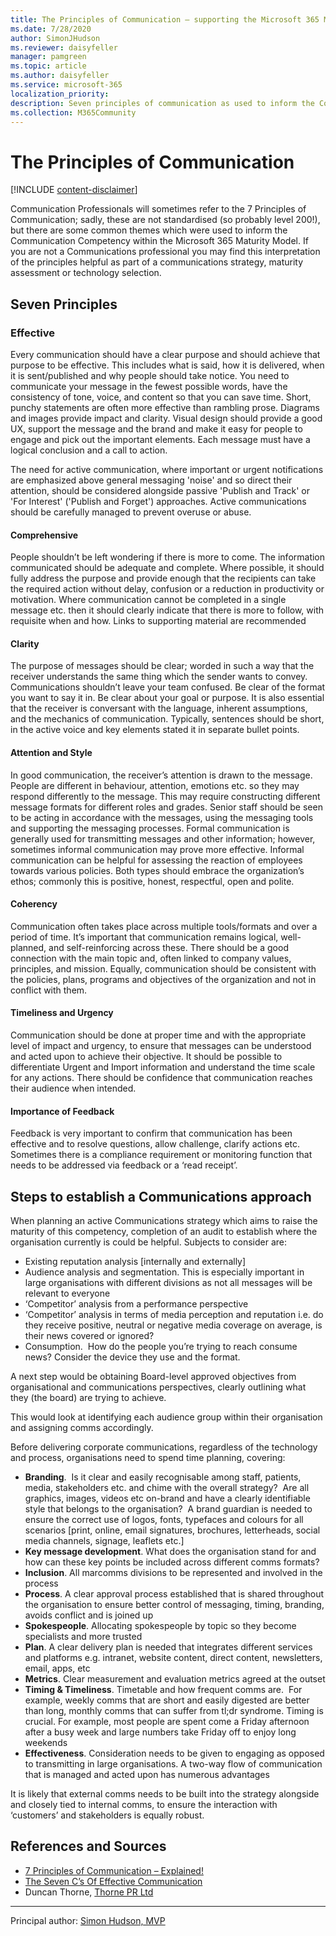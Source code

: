 ```yaml
---
title: The Principles of Communication – supporting the Microsoft 365 MaturityModel
ms.date: 7/28/2020
author: SimonJHudson
ms.reviewer: daisyfeller
manager: pamgreen
ms.topic: article
ms.author: daisyfeller
ms.service: microsoft-365
localization_priority:
description: Seven principles of communication as used to inform the Communication Competency within the Microsoft 365 Maturity Model
ms.collection: M365Community
---
```


# The Principles of Communication 

[!INCLUDE [content-disclaimer](includes/content-disclaimer.md)]


Communication Professionals will sometimes refer to the 7 Principles of Communication; sadly, these are not standardised (so probably level 200!), but
there are some common themes which were used to inform the Communication Competency within the Microsoft 365 Maturity Model. If you are not a Communications professional you may find this interpretation of the principles helpful as part of a communications strategy, maturity assessment or technology selection.

## Seven Principles

### Effective

Every communication should have a clear purpose and should achieve that purpose to be effective. This includes what is said, how it is delivered, when it is sent/published and why people should take notice. You need to communicate your message in the fewest possible words, have the consistency of tone, voice, and content so that you can save time. Short, punchy statements are often more effective than rambling prose. Diagrams and images provide impact and clarity. Visual design should provide a good UX, support the message and the brand and make it easy for people to engage and pick out the important elements. Each message must have a logical conclusion and a call to action.

The need for active communication, where important or urgent notifications are emphasized above general messaging 'noise' and so direct their attention, should be considered alongside passive 'Publish and Track' or 'For Interest' ('Publish and Forget') approaches. Active communications should be carefully managed to prevent overuse or abuse.

#### Comprehensive

People shouldn’t be left wondering if there is more to come. The information communicated should be adequate and complete. Where possible, it should fully address the purpose and provide enough that the recipients can take the required action without delay, confusion or a reduction in productivity or motivation. Where communication cannot be completed in a single message etc. then it should clearly indicate that there is more to follow, with requisite when and how. Links to supporting material are recommended

#### Clarity

The purpose of messages should be clear; worded in such a way that the receiver understands the same thing which the sender wants to convey. Communications shouldn’t leave your team confused. Be clear of the format you want to say it in. Be clear about your goal or purpose. It is also essential that the receiver is conversant with the language, inherent assumptions, and the mechanics of communication. Typically, sentences should be short, in the active voice and key elements stated it in separate bullet points.

#### Attention and Style

In good communication, the receiver’s attention is drawn to the message. People are different in behaviour, attention, emotions etc. so they may respond differently to the message. This may require constructing different message formats for different roles and grades. Senior staff should be seen to be acting in accordance with the messages, using the messaging tools and supporting the messaging processes. Formal communication is generally used for transmitting messages and other information; however, sometimes informal communication may prove more effective. Informal communication can be helpful for assessing the reaction of employees towards various policies. Both types should embrace the organization’s ethos; commonly this is positive, honest, respectful, open and polite.

#### Coherency

Communication often takes place across multiple tools/formats and over a period of time. It’s important that communication remains logical, well-planned, and self-reinforcing across these. There should be a good connection with the main topic and, often linked to company values, principles, and mission. Equally, communication should be consistent with the policies, plans, programs and objectives of the organization and not in conflict with them.

#### Timeliness and Urgency

Communication should be done at proper time and with the appropriate level of impact and urgency, to ensure that messages can be understood and acted upon to achieve their objective. It should be possible to differentiate Urgent and Import information and understand the time scale for any actions. There should be confidence that communication reaches their audience when intended.

#### Importance of Feedback

Feedback is very important to confirm that communication has been effective and to resolve questions, allow challenge, clarify actions etc. Sometimes there is a compliance requirement or monitoring function that needs to be addressed via feedback or a ‘read receipt’.

## Steps to establish a Communications approach

When planning an active Communications strategy which aims to raise the maturity
of this competency, completion of an audit to establish where the organisation
currently is could be helpful. Subjects to consider are:

- Existing reputation analysis [internally and externally]
- Audience analysis and segmentation. This is especially important in large organisations with different divisions as not all messages will be relevant to everyone
- ‘Competitor’ analysis from a performance perspective
- ‘Competitor’ analysis in terms of media perception and reputation i.e. do they receive positive, neutral or negative media coverage on average, is their news covered or ignored?
- Consumption.  How do the people you’re trying to reach consume news? Consider the device they use and the format.

A next step would be obtaining Board-level approved objectives from organisational and communications perspectives, clearly outlining what they (the
board) are trying to achieve.

This would look at identifying each audience group within their organisation and assigning comms accordingly.

Before delivering corporate communications, regardless of the technology and process, organisations need to spend time planning, covering:

- **Branding**.  Is it clear and easily recognisable among staff, patients, media, stakeholders etc. and chime with the overall strategy?  Are all
    graphics, images, videos etc on-brand and have a clearly identifiable style that belongs to the organisation?  A brand guardian is needed to ensure the
    correct use of logos, fonts, typefaces and colours for all scenarios [print, online, email signatures, brochures, letterheads, social media channels,
    signage, leaflets etc.]
- **Key message development**. What does the organisation stand for and how can these key points be included across different comms formats?
- **Inclusion**. All marcomms divisions to be represented and involved in the process
- **Process**. A clear approval process established that is shared throughout the organisation to ensure better control of messaging, timing, branding,
    avoids conflict and is joined up
- **Spokespeople**. Allocating spokespeople by topic so they become specialists and more trusted
- **Plan**. A clear delivery plan is needed that integrates different services and platforms e.g. intranet, website content, direct content, newsletters,
    email, apps, etc
- **Metrics**. Clear measurement and evaluation metrics agreed at the outset
- **Timing & Timeliness**. Timetable and how frequent comms are.  For example, weekly comms that are short and easily digested are better than long,
    monthly comms that can suffer from tl;dr syndrome. Timing is crucial. For example, most people are spent come a Friday afternoon after a busy week and
    large numbers take Friday off to enjoy long weekends
- **Effectiveness**. Consideration needs to be given to engaging as opposed to transmitting in large organisations. A two-way flow of communication that is
    managed and acted upon has numerous advantages

It is likely that external comms needs to be built into the strategy alongside and closely tied to internal comms, to ensure the interaction with ‘customers’ and stakeholders is equally robust.

## References and Sources

- [7 Principles of Communication –
Explained!](https://www.yourarticlelibrary.com/management/communication/7-principles-of-communication-explained)
- [The Seven C’s Of Effective
Communication](https://www.proofhub.com/articles/effective-communication#The_Seven_C8217s_Of_Effective_Communication)
- Duncan Thorne, [Thorne PR Ltd](https://www.thornepr.co.uk)

---

Principal author: [Simon Hudson, MVP](<https://www.linkedin.com/in/simonjhudson/>)
